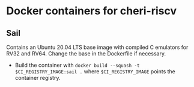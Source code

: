 # Docker containers for cheri-riscv

## Sail

Contains an Ubuntu 20.04 LTS base image with compiled C emulators
for RV32 and RV64. Change the base in the Dockerfile if necessary.

- Build the container with
  ```docker build --squash -t $CI_REGISTRY_IMAGE:sail .```
  where `$CI_REGISTRY_IMAGE` points the container registry.
